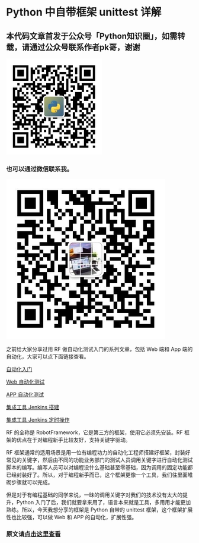 # Python 中自带框架 unittest 详解

## 本代码文章首发于公众号「Python知识圈」，如需转载，请通过公众号联系作者pk哥，谢谢

![公众号](https://github.com/Brucepk/pk.github.io/blob/master/gzh.jpg)

### 也可以通过微信联系我。

![微信](https://github.com/Brucepk/pk.github.io/blob/master/pkwx.jpg)

之前给大家分享过用 RF 做自动化测试入门的系列文章，包括 Web 端和 App 端的自动化，大家可以点下面链接查看。

[自动化入门](https://mp.weixin.qq.com/s?__biz=MzU4NjUxMDk5Mg==&mid=2247484684&idx=1&sn=96d20a638faefa928d581e4e4609d781&chksm=fdfb62f3ca8cebe5fac62fc74f4a9818f1fb2ee27a95706b0afabb89ee6b6d56bf69fe5b8cfa&token=1313071969&lang=zh_CN#rd)

[Web 自动化测试](https://mp.weixin.qq.com/s?__biz=MzU4NjUxMDk5Mg==&mid=2247484702&idx=1&sn=ac18a91197a06587ea7cccab1203da86&chksm=fdfb62e1ca8cebf7c2b61f3258f3b0f0a4e15368d357db5d38423678133d2bf19dd988b095f1&token=1313071969&lang=zh_CN#rd)

[APP 自动化测试](https://mp.weixin.qq.com/s?__biz=MzU4NjUxMDk5Mg==&mid=2247484718&idx=1&sn=d4b6179ff1310b2271e15e68b9696e45&chksm=fdfb62d1ca8cebc741530ff7b99b58f4895e406f946b7e6fd75817d75527a4073c1b41821e34&token=1313071969&lang=zh_CN#rd)

[集成工具 Jenkins 搭建](https://mp.weixin.qq.com/s?__biz=MzU4NjUxMDk5Mg==&mid=2247484740&idx=1&sn=e83c346aa622c3cc94e618cf82990ed3&chksm=fdfb62bbca8cebaddf98d921527a88d31dfb8626b49e2883188e7ea0c6fbc199dd6c74438d7f&token=1313071969&lang=zh_CN#rd)

[集成工具 Jenkins 定时操作](https://mp.weixin.qq.com/s?__biz=MzU4NjUxMDk5Mg==&mid=2247484762&idx=1&sn=ceb4933c7f37b1df966e8e42112f0d59&chksm=fdfb62a5ca8cebb36c5141d29174fb6479f83d16b4422535265f3c30f598124d607a5c67c419&token=1313071969&lang=zh_CN#rd)

RF 的全称是 RobotFramework，它是第三方的框架，使用它必须先安装。RF 框架的优点在于对编程新手比较友好，支持关键字驱动。

RF 框架通常的适用场景是用一位有编程功力的自动化工程师搭建好框架，封装好常见的关键字，然后由不同的功能业务部门的测试人员调用关键字进行自动化测试脚本的编写。编写人员可以对编程没什么基础甚至零基础，因为调用的固定功能都已经封装好了。所以，对于编程新手而已，这个框架更像一个工具，我们往里面堆砌步骤就可以完成。

但是对于有编程基础的同学来说，一昧的调用关键字对我们的技术没有太大的提升，Python 入门了后，我们就要拿来用了，语言本来就是工具，多用用才能更加熟练。所以，今天我想分享的框架是 Python 自带的 unittest 框架，这个框架扩展性也比较强，可以做 Web 和 APP 的自动化，扩展性强。

### 原文请[点击这里查看](https://mp.weixin.qq.com/s?__biz=MzU4NjUxMDk5Mg==&mid=2247485364&idx=1&sn=842f96af6245dbe8556703ac7e3b5acd&chksm=fdfb604bca8ce95d42faf91d9e91921b6a13d46ade5b121885f3abd06cc1a532d965fc6e4beb&token=1313071969&lang=zh_CN#rd)



